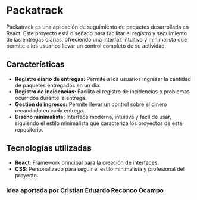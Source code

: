 # Packatrack

Packatrack es una aplicación de seguimiento de paquetes desarrollada en React. Este proyecto está diseñado para facilitar el registro y seguimiento de las entregas diarias, ofreciendo una interfaz intuitiva y minimalista que permite a los usuarios llevar un control completo de su actividad.

## Características

- **Registro diario de entregas:** Permite a los usuarios ingresar la cantidad de paquetes entregados en un día.
- **Registro de incidencias:** Facilita el registro de incidencias o problemas ocurridos durante la entrega.
- **Gestión de ingresos:** Permite llevar un control sobre el dinero recaudado en cada entrega.
- **Diseño minimalista:** Interface moderna, intuitiva y fácil de usar, siguiendo el estilo minimalista que caracteriza los proyectos de este repositorio.

## Tecnologías utilizadas

- **React**: Framework principal para la creación de interfaces.
- **CSS**: Personalizado para seguir el estilo minimalista y profesional del proyecto.

### Idea aportada por Cristian Eduardo Reconco Ocampo
